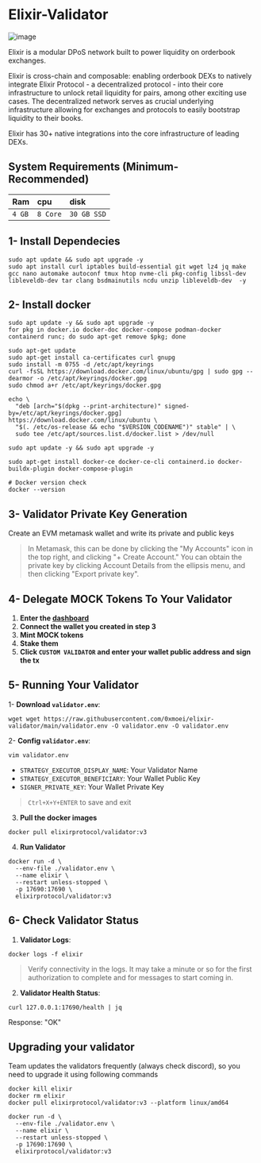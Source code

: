 # Elixir-Validator

![image](https://github.com/user-attachments/assets/0c016a6b-8395-42d5-9fdc-09bbb20e25df)

Elixir is a modular DPoS network built to power liquidity on orderbook exchanges. 

​Elixir is cross-chain and composable: enabling orderbook DEXs to natively integrate Elixir Protocol - a decentralized protocol - into their core infrastructure to unlock retail liquidity for pairs, among other exciting use cases. The decentralized network serves as crucial underlying infrastructure allowing for exchanges and protocols to easily bootstrap liquidity to their books.

​Elixir has 30+ native integrations into the core infrastructure of leading DEXs.


## System Requirements (Minimum-Recommended)
| Ram | cpu     | disk                      |
| :-------- | :------- | :-------------------------------- |
| `4 GB`      | `8 Core` | `30 GB SSD` |

## 1- Install Dependecies
```console
sudo apt update && sudo apt upgrade -y 
sudo apt install curl iptables build-essential git wget lz4 jq make gcc nano automake autoconf tmux htop nvme-cli pkg-config libssl-dev libleveldb-dev tar clang bsdmainutils ncdu unzip libleveldb-dev  -y
```

## 2- Install docker
```console
sudo apt update -y && sudo apt upgrade -y
for pkg in docker.io docker-doc docker-compose podman-docker containerd runc; do sudo apt-get remove $pkg; done

sudo apt-get update
sudo apt-get install ca-certificates curl gnupg
sudo install -m 0755 -d /etc/apt/keyrings
curl -fsSL https://download.docker.com/linux/ubuntu/gpg | sudo gpg --dearmor -o /etc/apt/keyrings/docker.gpg
sudo chmod a+r /etc/apt/keyrings/docker.gpg

echo \
  "deb [arch="$(dpkg --print-architecture)" signed-by=/etc/apt/keyrings/docker.gpg] https://download.docker.com/linux/ubuntu \
  "$(. /etc/os-release && echo "$VERSION_CODENAME")" stable" | \
  sudo tee /etc/apt/sources.list.d/docker.list > /dev/null

sudo apt update -y && sudo apt upgrade -y

sudo apt-get install docker-ce docker-ce-cli containerd.io docker-buildx-plugin docker-compose-plugin

# Docker version check
docker --version
```

## 3- Validator Private Key Generation
Create an EVM metamask wallet and write its private and public keys
> In Metamask, this can be done by clicking the "My Accounts" icon in the top right, and clicking "+ Create Account." You can obtain the private key by clicking Account Details from the ellipsis menu, and then clicking "Export private key".

## 4- Delegate MOCK Tokens To Your Validator
1. **Enter the [dashboard](https://testnet-3.elixir.xyz/)**
2. **Connect the wallet you created in step 3**
3. **Mint MOCK tokens**
4. **Stake them**
5. **Click `CUSTOM VALIDATOR` and enter your wallet public address and sign the tx**

## 5- Running Your Validator

1- **Download `validator.env`**:
```console
wget wget https://raw.githubusercontent.com/0xmoei/elixir-validator/main/validator.env -O validator.env -O validator.env
```

2- **Config `validator.env`**:
```console
vim validator.env
```
* `STRATEGY_EXECUTOR_DISPLAY_NAME`: Your Validator Name
* `STRATEGY_EXECUTOR_BENEFICIARY`: Your Wallet Public Key
* `SIGNER_PRIVATE_KEY`: Your Wallet Private Key
> `Ctrl+X+Y+ENTER` to save and exit

3. **Pull the docker images**
```console
docker pull elixirprotocol/validator:v3
```

4. **Run Validator**
```console
docker run -d \
  --env-file ./validator.env \
  --name elixir \
  --restart unless-stopped \
  -p 17690:17690 \
  elixirprotocol/validator:v3
```

## 6- Check Validator Status
1. **Validator Logs**:
```
docker logs -f elixir
```
> Verify connectivity in the logs.  It may take a minute or so for the first authorization to complete and for messages to start coming in.

2. **Validator Health Status**:
```
curl 127.0.0.1:17690/health | jq
```
Response: "OK"



## Upgrading your validator
Team updates the validators frequently (always check discord), so you need to upgrade it using following commands
```console
docker kill elixir
docker rm elixir
docker pull elixirprotocol/validator:v3 --platform linux/amd64
```
```console
docker run -d \
  --env-file ./validator.env \
  --name elixir \
  --restart unless-stopped \
  -p 17690:17690 \
  elixirprotocol/validator:v3
```

